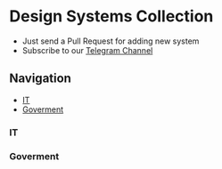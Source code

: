 # Design Systems Collection

* Just send a Pull Request for adding new system
* Subscribe to our [Telegram Channel](https://tglink.me/lostdesign)

## Navigation

* [IT](#it)
* [Goverment](#goverment)

### IT

### Goverment
